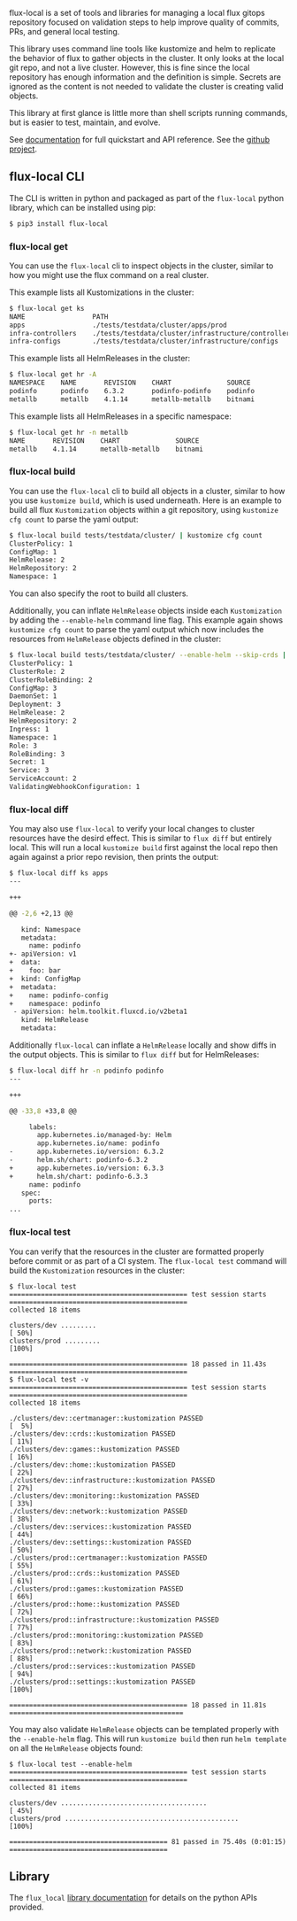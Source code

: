 flux-local is a set of tools and libraries for managing a local flux gitops repository focused on validation steps to help improve quality of commits, PRs, and general local testing.

This library uses command line tools like kustomize and helm to replicate the behavior of
flux to gather objects in the cluster. It only looks at the local git repo, and not a live
cluster. However, this is fine since the local repository has enough information and the
definition is simple. Secrets are ignored as the content is not needed to validate the
cluster is creating valid objects.

This library at first glance is little more than shell scripts running commands, but is easier
to test, maintain, and evolve.

See [documentation](https://allenporter.github.io/flux-local/) for full quickstart and API reference.
See the [github project](https://github.com/allenporter/flux-local).

## flux-local CLI

The CLI is written in python and packaged as part of the `flux-local` python library, which can be installed using pip:

```bash
$ pip3 install flux-local
```

### flux-local get

You can use the `flux-local` cli to inspect objects in the cluster, similar to how you might
use the flux command on a real cluster.

This example lists all Kustomizations in the cluster:
```bash
$ flux-local get ks
NAME                 PATH                                                   HELMREPOS    RELEASES
apps                 ./tests/testdata/cluster/apps/prod                     0            0
infra-controllers    ./tests/testdata/cluster/infrastructure/controllers    0            0
infra-configs        ./tests/testdata/cluster/infrastructure/configs        2            0
```

This example lists all HelmReleases in the cluster:
```bash
$ flux-local get hr -A
NAMESPACE    NAME       REVISION    CHART              SOURCE
podinfo      podinfo    6.3.2       podinfo-podinfo    podinfo
metallb      metallb    4.1.14      metallb-metallb    bitnami
```

This example lists all HelmReleases in a specific namespace:
```bash
$ flux-local get hr -n metallb
NAME       REVISION    CHART              SOURCE
metallb    4.1.14      metallb-metallb    bitnami
```

### flux-local build

You can use the `flux-local` cli to build all objects in a cluster, similar to how you
use `kustomize build`, which is used underneath. Here is an example to build all flux
`Kustomization` objects within a git repository, using `kustomize cfg count` to parse
the yaml output:

```bash
$ flux-local build tests/testdata/cluster/ | kustomize cfg count
ClusterPolicy: 1
ConfigMap: 1
HelmRelease: 2
HelmRepository: 2
Namespace: 1
```

You can also specify the root to build all clusters.

Additionally, you can inflate `HelmRelease` objects inside each `Kustomization` by adding
the `--enable-helm` command line flag. This example again shows `kustomize cfg count`
to parse the yaml output which now includes the resources from `HelmRelease` objects
defined in the cluster:

```bash
$ flux-local build tests/testdata/cluster/ --enable-helm --skip-crds | kustomize cfg count
ClusterPolicy: 1
ClusterRole: 2
ClusterRoleBinding: 2
ConfigMap: 3
DaemonSet: 1
Deployment: 3
HelmRelease: 2
HelmRepository: 2
Ingress: 1
Namespace: 1
Role: 3
RoleBinding: 3
Secret: 1
Service: 3
ServiceAccount: 2
ValidatingWebhookConfiguration: 1
```

### flux-local diff

You may also use `flux-local` to verify your local changes to cluster resources have the desird
effect. This is similar to `flux diff` but entirely local. This will run a local `kustomize build`
first against the local repo then again against a prior repo revision, then prints the output:
```bash
$ flux-local diff ks apps
---

+++

@@ -2,6 +2,13 @@

   kind: Namespace
   metadata:
     name: podinfo
+- apiVersion: v1
+  data:
+    foo: bar
+  kind: ConfigMap
+  metadata:
+    name: podinfo-config
+    namespace: podinfo
 - apiVersion: helm.toolkit.fluxcd.io/v2beta1
   kind: HelmRelease
   metadata:

```

Additionally `flux-local` can inflate a `HelmRelease` locally and show diffs in the output
objects. This is similar to `flux diff` but for HelmReleases:

```bash
$ flux-local diff hr -n podinfo podinfo
---

+++

@@ -33,8 +33,8 @@

     labels:
       app.kubernetes.io/managed-by: Helm
       app.kubernetes.io/name: podinfo
-      app.kubernetes.io/version: 6.3.2
-      helm.sh/chart: podinfo-6.3.2
+      app.kubernetes.io/version: 6.3.3
+      helm.sh/chart: podinfo-6.3.3
     name: podinfo
   spec:
     ports:
...
```

### flux-local test

You can verify that the resources in the cluster are formatted properly before commit or as part
of a CI system. The `flux-local test` command will build the `Kustomization` resources in the
cluster:

```
$ flux-local test
============================================= test session starts =============================================
collected 18 items

clusters/dev .........                                                                                  [ 50%]
clusters/prod .........                                                                                 [100%]

============================================= 18 passed in 11.43s =============================================
$ flux-local test -v
============================================= test session starts =============================================
collected 18 items

./clusters/dev::certmanager::kustomization PASSED                                                       [  5%]
./clusters/dev::crds::kustomization PASSED                                                              [ 11%]
./clusters/dev::games::kustomization PASSED                                                             [ 16%]
./clusters/dev::home::kustomization PASSED                                                              [ 22%]
./clusters/dev::infrastructure::kustomization PASSED                                                    [ 27%]
./clusters/dev::monitoring::kustomization PASSED                                                        [ 33%]
./clusters/dev::network::kustomization PASSED                                                           [ 38%]
./clusters/dev::services::kustomization PASSED                                                          [ 44%]
./clusters/dev::settings::kustomization PASSED                                                          [ 50%]
./clusters/prod::certmanager::kustomization PASSED                                                      [ 55%]
./clusters/prod::crds::kustomization PASSED                                                             [ 61%]
./clusters/prod::games::kustomization PASSED                                                            [ 66%]
./clusters/prod::home::kustomization PASSED                                                             [ 72%]
./clusters/prod::infrastructure::kustomization PASSED                                                   [ 77%]
./clusters/prod::monitoring::kustomization PASSED                                                       [ 83%]
./clusters/prod::network::kustomization PASSED                                                          [ 88%]
./clusters/prod::services::kustomization PASSED                                                         [ 94%]
./clusters/prod::settings::kustomization PASSED                                                         [100%]

============================================= 18 passed in 11.81s ============================================
```

You may also validate `HelmRelease` objects can be templated properly with the `--enable-helm` flag. This
will run `kustomize build` then run `helm template` on all the `HelmRelease` objects found:
```
$ flux-local test --enable-helm
============================================= test session starts =============================================
collected 81 items

clusters/dev .....................................                                                      [ 45%]
clusters/prod ............................................                                              [100%]

======================================== 81 passed in 75.40s (0:01:15) ========================================
```

## Library

The `flux_local` [library documentation](https://allenporter.github.io/flux-local/) for details
on the python APIs provided.
